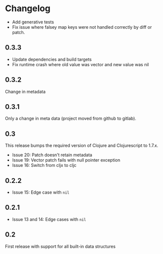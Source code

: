 # Changelog

- Add generative tests
- Fix issue where falsey map keys were not handled correctly by diff or patch.

## 0.3.3

- Update dependencies and build targets
- Fix runtime crash where old value was vector and new value was nil

## 0.3.2

Change in metadata

## 0.3.1

Only a change in meta data (project moved from github to gitlab).

## 0.3

This release bumps the required version of Clojure and Clojurescript to 1.7.x.

* Issue 20: Patch doesn't retain metadata
* Issue 19: Vector patch fails with null pointer exception
* Issue 16: Switch from cljx to cljc

## 0.2.2

* Issue 15: Edge case with `nil`

## 0.2.1

* Issue 13 and 14: Edge cases with `nil`

## 0.2

First release with support for all built-in data structures
